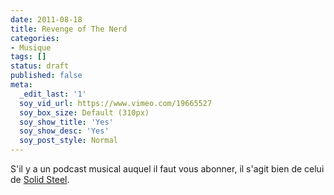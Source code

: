 ```yaml
---
date: 2011-08-18
title: Revenge of The Nerd
categories:
- Musique
tags: []
status: draft
published: false
meta:
  _edit_last: '1'
  soy_vid_url: https://www.vimeo.com/19665527
  soy_box_size: Default (310px)
  soy_show_title: 'Yes'
  soy_show_desc: 'Yes'
  soy_post_style: Normal
---
```

S'il y a un podcast musical auquel il faut vous abonner, il s'agit bien de celui de <a title="Site de Solid Steel" href="https://solidsteel.ninjatune.net/">Solid Steel</a>.
